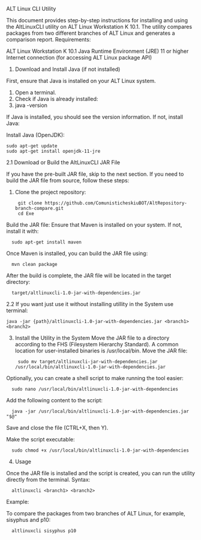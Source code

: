 ALT Linux CLI Utility

This document provides step-by-step instructions for installing and using the AltLinuxCLI utility on ALT Linux Workstation K 10.1. The utility compares packages from two different branches of ALT Linux and generates a comparison report.
Requirements:

ALT Linux Workstation K 10.1
Java Runtime Environment (JRE) 11 or higher
Internet connection (for accessing ALT Linux package API)

1. Download and Install Java (if not installed)

First, ensure that Java is installed on your ALT Linux system.

1) Open a terminal.
2) Check if Java is already installed:
3) java -version

If Java is installed, you should see the version information. If not, install Java:

Install Java (OpenJDK):

    sudo apt-get update
    sudo apt-get install openjdk-11-jre

2.1 Download or Build the AltLinuxCLI JAR File

If you have the pre-built JAR file, skip to the next section. If you need to build the JAR file from source, follow these steps:
1) Clone the project repository:

        git clone https://github.com/ComunisticheskiuBOT/AltRepository-branch-compare.git
        cd Exe

Build the JAR file: Ensure that Maven is installed on your system. If not, install it with:

      sudo apt-get install maven

Once Maven is installed, you can build the JAR file using:

      mvn clean package

After the build is complete, the JAR file will be located in the target directory:

      target/altlinuxcli-1.0-jar-with-dependencies.jar
2.2 If you want just use it without installing utillity in the System use terminal:

    java -jar {path}/altlinuxcli-1.0-jar-with-dependencies.jar <branch1> <branch2>
        
3. Install the Utility in the System
Move the JAR file to a directory according to the FHS (Filesystem Hierarchy Standard). A common location for user-installed binaries is /usr/local/bin.
Move the JAR file:

        sudo mv target/altlinuxcli-jar-with-dependencies.jar /usr/local/bin/altlinuxcli-1.0-jar-with-dependencies.jar

Optionally, you can create a shell script to make running the tool easier:

      sudo nano /usr/local/bin/altlinuxcli-1.0-jar-with-dependencies

Add the following content to the script:

      java -jar /usr/local/bin/altlinuxcli-1.0-jar-with-dependencies.jar "$@"

Save and close the file (CTRL+X, then Y).

Make the script executable:


      sudo chmod +x /usr/local/bin/altlinuxcli-1.0-jar-with-dependencies

4. Usage

Once the JAR file is installed and the script is created, you can run the utility directly from the terminal.
Syntax:

      altlinuxcli <branch1> <branch2>

Example:

To compare the packages from two branches of ALT Linux, for example, sisyphus and p10:


      altlinuxcli sisyphus p10
